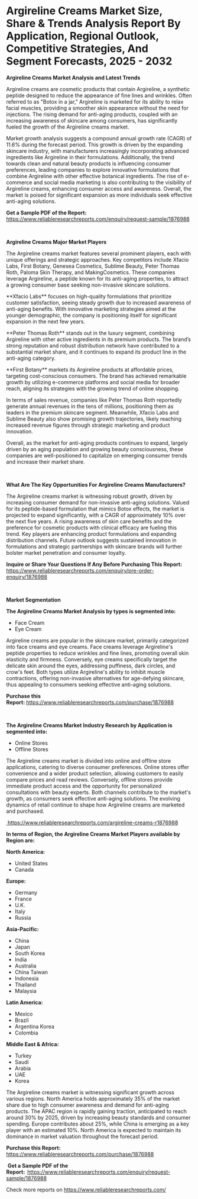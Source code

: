 <p><h1>Argireline Creams Market Size, Share & Trends Analysis Report By Application, Regional Outlook, Competitive Strategies, And Segment Forecasts, 2025 - 2032</h1></p><p><strong>Argireline Creams Market Analysis and Latest Trends</strong></p>
<p><p>Argireline creams are cosmetic products that contain Argireline, a synthetic peptide designed to reduce the appearance of fine lines and wrinkles. Often referred to as "Botox in a jar," Argireline is marketed for its ability to relax facial muscles, providing a smoother skin appearance without the need for injections. The rising demand for anti-aging products, coupled with an increasing awareness of skincare among consumers, has significantly fueled the growth of the Argireline creams market.</p><p>Market growth analysis suggests a compound annual growth rate (CAGR) of 11.6% during the forecast period. This growth is driven by the expanding skincare industry, with manufacturers increasingly incorporating advanced ingredients like Argireline in their formulations. Additionally, the trend towards clean and natural beauty products is influencing consumer preferences, leading companies to explore innovative formulations that combine Argireline with other effective botanical ingredients. The rise of e-commerce and social media marketing is also contributing to the visibility of Argireline creams, enhancing consumer access and awareness. Overall, the market is poised for significant expansion as more individuals seek effective anti-aging solutions.</p></p>
<p><strong>Get a Sample PDF of the Report:&nbsp;</strong> <a href="https://www.reliableresearchreports.com/enquiry/request-sample/1876988?utm_campaign=2203&utm_medium=2&utm_source=Github&utm_content=ia&utm_term=05022025&utm_id=argireline-creams">https://www.reliableresearchreports.com/enquiry/request-sample/1876988</a></p>
<p>&nbsp;</p>
<p><strong>Argireline Creams Major Market Players</strong></p>
<p><p>The Argireline creams market features several prominent players, each with unique offerings and strategic approaches. Key competitors include Xfacio Labs, First Botany, Genesea Cosmetics, Sublime Beauty, Peter Thomas Roth, Paloma Skin Therapy, and MakingCosmetics. These companies leverage Argireline, a peptide known for its anti-aging properties, to attract a growing consumer base seeking non-invasive skincare solutions.</p><p>**Xfacio Labs** focuses on high-quality formulations that prioritize customer satisfaction, seeing steady growth due to increased awareness of anti-aging benefits. With innovative marketing strategies aimed at the younger demographic, the company is positioning itself for significant expansion in the next few years.</p><p>**Peter Thomas Roth** stands out in the luxury segment, combining Argireline with other active ingredients in its premium products. The brand’s strong reputation and robust distribution network have contributed to a substantial market share, and it continues to expand its product line in the anti-aging category.</p><p>**First Botany** markets its Argireline products at affordable prices, targeting cost-conscious consumers. The brand has achieved remarkable growth by utilizing e-commerce platforms and social media for broader reach, aligning its strategies with the growing trend of online shopping.</p><p>In terms of sales revenue, companies like Peter Thomas Roth reportedly generate annual revenues in the tens of millions, positioning them as leaders in the premium skincare segment. Meanwhile, Xfacio Labs and Sublime Beauty also show promising growth trajectories, likely reaching increased revenue figures through strategic marketing and product innovation.</p><p>Overall, as the market for anti-aging products continues to expand, largely driven by an aging population and growing beauty consciousness, these companies are well-positioned to capitalize on emerging consumer trends and increase their market share.</p></p>
<p>&nbsp;</p>
<p><strong>What Are The Key Opportunities For Argireline Creams Manufacturers?</strong></p>
<p><p>The Argireline creams market is witnessing robust growth, driven by increasing consumer demand for non-invasive anti-aging solutions. Valued for its peptide-based formulation that mimics Botox effects, the market is projected to expand significantly, with a CAGR of approximately 10% over the next five years. A rising awareness of skin care benefits and the preference for cosmetic products with clinical efficacy are fueling this trend. Key players are enhancing product formulations and expanding distribution channels. Future outlook suggests sustained innovation in formulations and strategic partnerships with skincare brands will further bolster market penetration and consumer loyalty.</p></p>
<p><strong>Inquire or Share Your Questions If Any Before Purchasing This Report:</strong> <a href="https://www.reliableresearchreports.com/enquiry/pre-order-enquiry/1876988?utm_campaign=2203&utm_medium=2&utm_source=Github&utm_content=ia&utm_term=05022025&utm_id=argireline-creams">https://www.reliableresearchreports.com/enquiry/pre-order-enquiry/1876988</a></p>
<p>&nbsp;</p>
<p><strong>Market Segmentation</strong></p>
<p><strong>The Argireline Creams Market Analysis by types is segmented into:</strong></p>
<p><ul><li>Face Cream</li><li>Eye Cream</li></ul></p>
<p><p>Argireline creams are popular in the skincare market, primarily categorized into face creams and eye creams. Face creams leverage Argireline's peptide properties to reduce wrinkles and fine lines, promoting overall skin elasticity and firmness. Conversely, eye creams specifically target the delicate skin around the eyes, addressing puffiness, dark circles, and crow's feet. Both types utilize Argireline's ability to inhibit muscle contractions, offering non-invasive alternatives for age-defying skincare, thus appealing to consumers seeking effective anti-aging solutions.</p></p>
<p><strong>Purchase this Report:&nbsp;</strong><a href="https://www.reliableresearchreports.com/purchase/1876988?utm_campaign=2203&utm_medium=2&utm_source=Github&utm_content=ia&utm_term=05022025&utm_id=argireline-creams">https://www.reliableresearchreports.com/purchase/1876988</a></p>
<p>&nbsp;</p>
<p><strong>The Argireline Creams Market Industry Research by Application is segmented into:</strong></p>
<p><ul><li>Online Stores</li><li>Offline Stores</li></ul></p>
<p><p>The Argireline creams market is divided into online and offline store applications, catering to diverse consumer preferences. Online stores offer convenience and a wider product selection, allowing customers to easily compare prices and read reviews. Conversely, offline stores provide immediate product access and the opportunity for personalized consultations with beauty experts. Both channels contribute to the market's growth, as consumers seek effective anti-aging solutions. The evolving dynamics of retail continue to shape how Argireline creams are marketed and purchased.</p></p>
<p><a href="https://www.reliableresearchreports.com/argireline-creams-r1876988?utm_campaign=2203&utm_medium=2&utm_source=Github&utm_content=ia&utm_term=05022025&utm_id=argireline-creams">&nbsp;https://www.reliableresearchreports.com/argireline-creams-r1876988</a></p>
<p><strong>In terms of Region, the Argireline Creams Market Players available by Region are:</strong></p>
<p>
    <p> <strong> North America: </strong>
        <ul>
            <li>United States</li>
            <li>Canada</li>
        </ul>
        </p> 
    <p> <strong> Europe: </strong>
        <ul>
            <li>Germany</li>
            <li>France</li>
            <li>U.K.</li>
            <li>Italy</li>
            <li>Russia</li>
        </ul>
        </p> 
    <p> <strong> Asia-Pacific: </strong>
        <ul>
            <li>China</li>
            <li>Japan</li>
            <li>South Korea</li>
            <li>India</li>
            <li>Australia</li>
            <li>China Taiwan</li>
            <li>Indonesia</li>
            <li>Thailand</li>
            <li>Malaysia</li>
        </ul>
        </p> 
    <p> <strong> Latin America: </strong>
        <ul>
            <li>Mexico</li>
            <li>Brazil</li>
            <li>Argentina Korea</li>
            <li>Colombia</li>
        </ul>
        </p> 
    <p> <strong> Middle East & Africa: </strong>
        <ul>
            <li>Turkey</li>
            <li>Saudi</li>
            <li>Arabia</li>
            <li>UAE</li>
            <li>Korea</li>
        </ul>
    </p>
    </p>
<p><p>The Argireline creams market is witnessing significant growth across various regions. North America holds approximately 35% of the market share due to high consumer awareness and demand for anti-aging products. The APAC region is rapidly gaining traction, anticipated to reach around 30% by 2025, driven by increasing beauty standards and consumer spending. Europe contributes about 25%, while China is emerging as a key player with an estimated 10%. North America is expected to maintain its dominance in market valuation throughout the forecast period.</p></p>
<p><strong>Purchase this Report: </strong><a href="https://www.reliableresearchreports.com/purchase/1876988?utm_campaign=2203&utm_medium=2&utm_source=Github&utm_content=ia&utm_term=05022025&utm_id=argireline-creams">https://www.reliableresearchreports.com/purchase/1876988</a></p>
<p>&nbsp;<strong>Get a Sample PDF of the Report:&nbsp;&nbsp;</strong><a href="https://www.reliableresearchreports.com/enquiry/request-sample/1876988?utm_campaign=2203&utm_medium=2&utm_source=Github&utm_content=ia&utm_term=05022025&utm_id=argireline-creams">https://www.reliableresearchreports.com/enquiry/request-sample/1876988</a></p>
<p><strong></strong></p>
<p>Check more reports on <a href="https://www.reliableresearchreports.com/?utm_campaign=2203&utm_medium=2&utm_source=Github&utm_content=ia&utm_term=05022025&utm_id=argireline-creams">https://www.reliableresearchreports.com/</a></p>